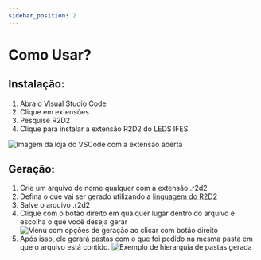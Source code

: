 ```yaml
---
sidebar_position: 2
---
```


# Como Usar?

## Instalação:

1. Abra o Visual Studio Code
2. Clique em extensões
3. Pesquise R2D2
4. Clique para instalar a extensão R2D2 do LEDS IFES

![Imagem da loja do VSCode com a extensão aberta](./img/extension.png)

## Geração:

1. Crie um arquivo de nome qualquer com a extensão .r2d2
2. Defina o que vai ser gerado utilizando a [linguagem do R2D2](lang.md)
3. Salve o arquivo .r2d2
4. Clique com o botão direito em qualquer lugar dentro do arquivo e escolha o que você deseja gerar
![Menu com opções de geração ao clicar com botão direito](./img/right-click.png)
5. Após isso, ele gerará pastas com o que foi pedido na mesma pasta em que o arquivo está contido.
![Exemplo de hierarquia de pastas gerada](./img/folders.png)